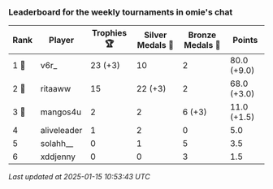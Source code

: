### Leaderboard for the weekly tournaments in omie's chat
| Rank | Player | Trophies 🏆 | Silver Medals 🥈 | Bronze Medals 🥉 | Points |
|------|--------|-------------|------------------|------------------|--------|
| 1 🥇 | v6r_ | 23 (+3) | 10 | 2 | 80.0 (+9.0) |
| 2 🥈 | ritaaww | 15 | 22 (+3) | 2 | 68.0 (+3.0) |
| 3 🥉 | mangos4u | 2 | 2 | 6 (+3) | 11.0 (+1.5) |
| 4 | aliveleader | 1 | 2 | 0 | 5.0 |
| 5 | solahh__ | 0 | 1 | 5 | 3.5 |
| 6 | xddjenny | 0 | 0 | 3 | 1.5 |

_Last updated at 2025-01-15 10:53:43 UTC_